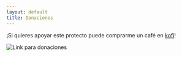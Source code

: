 ```yaml
---
layout: default
title: Donaciones
---
```


¡Si quieres apoyar este protecto puede comprarme un café en [kofi](https://ko-fi.com/vanchesv)!

![Link para donaciones]("D:\01-Laboratorio\Support-Kofi.png")